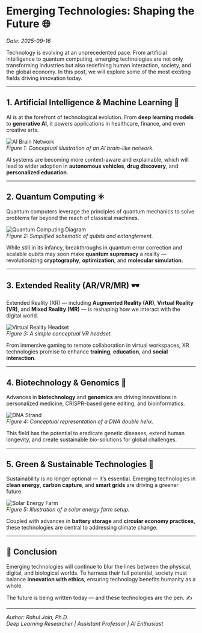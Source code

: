 # Emerging Technologies: Shaping the Future 🌐

*Date: 2025-09-16*

Technology is evolving at an unprecedented pace. From artificial intelligence to quantum computing, emerging technologies are not only transforming industries but also redefining human interaction, society, and the global economy. In this post, we will explore some of the most exciting fields driving innovation today.

---

## 1. Artificial Intelligence & Machine Learning 🤖

AI is at the forefront of technological evolution. From **deep learning models** to **generative AI**, it powers applications in healthcare, finance, and even creative arts.

![AI Brain Network](../../assets/ai-network.png)  
*Figure 1: Conceptual illustration of an AI brain-like network.*

AI systems are becoming more context-aware and explainable, which will lead to wider adoption in **autonomous vehicles**, **drug discovery**, and **personalized education**.

---

## 2. Quantum Computing ⚛️

Quantum computers leverage the principles of quantum mechanics to solve problems far beyond the reach of classical machines.

![Quantum Computing Diagram](../../assets/quantum-computing.png)  
*Figure 2: Simplified schematic of qubits and entanglement.*

While still in its infancy, breakthroughs in quantum error correction and scalable qubits may soon make **quantum supremacy** a reality — revolutionizing **cryptography**, **optimization**, and **molecular simulation**.

---

## 3. Extended Reality (AR/VR/MR) 🕶️

Extended Reality (XR) — including **Augmented Reality (AR)**, **Virtual Reality (VR)**, and **Mixed Reality (MR)** — is reshaping how we interact with the digital world.

![Virtual Reality Headset](../../assets/vr-headset.png)  
*Figure 3: A simple conceptual VR headset.*

From immersive gaming to remote collaboration in virtual workspaces, XR technologies promise to enhance **training**, **education**, and **social interaction**.

---

## 4. Biotechnology & Genomics 🧬

Advances in **biotechnology** and **genomics** are driving innovations in personalized medicine, CRISPR-based gene editing, and bioinformatics.

![DNA Strand](../../assets/dna.png)  
*Figure 4: Conceptual representation of a DNA double helix.*

This field has the potential to eradicate genetic diseases, extend human longevity, and create sustainable bio-solutions for global challenges.

---

## 5. Green & Sustainable Technologies 🌱

Sustainability is no longer optional — it’s essential. Emerging technologies in **clean energy**, **carbon capture**, and **smart grids** are driving a greener future.

![Solar Energy Farm](../../assets/solar.png)  
*Figure 5: Illustration of a solar energy farm setup.*

Coupled with advances in **battery storage** and **circular economy practices**, these technologies are central to addressing climate change.

---

## 🌟 Conclusion

Emerging technologies will continue to blur the lines between the physical, digital, and biological worlds. To harness their full potential, society must balance **innovation with ethics**, ensuring technology benefits humanity as a whole.

The future is being written today — and these technologies are the pen. ✍️

---

*Author: Rahul Jain, Ph.D.*  
*Deep Learning Researcher | Assistant Professor | AI Enthusiast*
